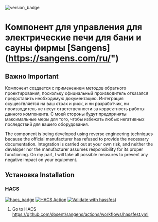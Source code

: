 ![version_badge](https://img.shields.io/badge/minimum%20HA%20version-2024.2-red)

# Компонент для управления для электрические печи для бани и сауны фирмы [Sangens] (https://sangens.com/ru/")

## Важно Important
Компонент создается с применением методов обратного проектирования, поскольку официальный производитель отказался предоставить необходимую документацию. Интеграция осуществляется на ваш страх и риск, и ни разработчик, ни производитель не несут ответственности за корректность работы данного компонента. С моей стороны будут предприняты максимальные меры для того, чтобы избежать любых негативных последствий для вашего оборудования.

The component is being developed using reverse engineering techniques because the official manufacturer has refused to provide the necessary documentation. Integration is carried out at your own risk, and neither the developer nor the manufacturer assumes responsibility for its proper functioning. On my part, I will take all possible measures to prevent any negative impact on your equipment.

## Установка Installation
### HACS
[![hacs_badge](https://img.shields.io/badge/HACS-Default-41BDF5.svg)](https://github.com/hacs/integration) [![HACS Action](https://github.com/dosent/sangens/actions/workflows/hacs.yml/badge.svg)](https://github.com/dosent/sangens/actions/workflows/hacs.yml) [![Validate with hassfest](https://github.com/dosent/sangens/actions/workflows/hassfest.yml/badge.svg)](https://github.com/dosent/sangens/actions/workflows/hassfest.yml)
1. Go to HACS
https://github.com/dosent/sangens/actions/workflows/hassfest.yml

